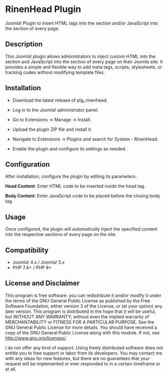 # RinenHead Plugin

Joomla! Plugin to insert HTML tags into the <head> section and/or JavaScript into the <body> section of every page.

## Description

This Joomla! plugin allows administrators to inject custom HTML into the <head> section and JavaScript into the <body> section of every page on their Joomla site. It provides a simple and flexible way to add meta tags, scripts, stylesheets, or tracking codes without modifying template files.

## Installation

- Download the latest release of plg_rinenhead.

- Log in to the Joomla! administrator panel.

- Go to Extensions -> Manage -> Install.

- Upload the plugin ZIP file and install it.

- Navigate to Extensions -> Plugins and search for System - RinenHead.

- Enable the plugin and configure its settings as needed.

## Configuration

After installation, configure the plugin by editing its parameters:

**Head Content**: Enter HTML code to be inserted inside the head tag.

**Body Content**: Enter JavaScript code to be placed before the closing body tag.

## Usage

Once configured, the plugin will automatically inject the specified content into the respective sections of every page on the site.

## Compatibility

- Joomla! 4.x / Joomla! 5.x
- PHP 7.4+ / PHP 8+

## License and Disclaimer

This program is free software: you can redistribute it and/or modify it under the terms of the GNU General Public License as published by the Free Software Foundation, either version 3 of the License, or (at your option) any later version. This program is distributed in the hope that it will be useful, but WITHOUT ANY WARRANTY; without even the implied warranty of MERCHANTABILITY or FITNESS FOR A PARTICULAR PURPOSE. See the GNU General Public License for more details. You should have received a copy of the GNU General Public License along with this module. If not, see http://www.gnu.org/licenses/.

I do not offer any kind of support. Using freely distributed software does not entitle you to free support or labor from its developers. You may contact me with any ideas for new features, but there are no guarantees that your request will be implemented or ever responded to in a certain timeframe or at all.

